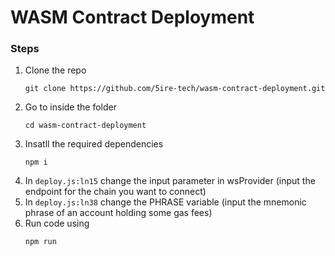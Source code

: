 # WASM Contract Deployment
### Steps
1. Clone the repo 
    ```
    git clone https://github.com/5ire-tech/wasm-contract-deployment.git
2. Go to inside the folder
    ``` 
    cd wasm-contract-deployment
3. Insatll the required dependencies
    ```
    npm i
4.  In `deploy.js:ln15` change the input parameter in wsProvider (input the endpoint for the chain you want to connect)
5. In `deploy.js:ln38` change the PHRASE variable (input the mnemonic phrase of an account holding some gas fees)
6. Run code using   
    ```
    npm run
